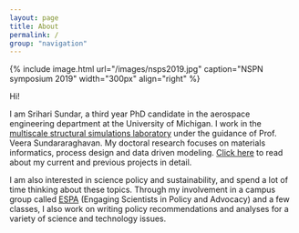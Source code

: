 ```yaml
---
layout: page
title: About
permalink: /
group: "navigation"
---
```


{% include image.html url="/images/nsps2019.jpg" caption="NSPN symposium 2019" width="300px" align="right" %}

Hi!

I am Srihari Sundar, a third year PhD candidate in the aerospace engineering department at the University of Michigan. I work in the [multiscale structural simulations laboratory](http://www-personal.umich.edu/~veeras/) under the guidance of Prof. Veera Sundararaghavan. My doctoral research focuses on materials informatics, process design and data driven modeling. [Click here](research) to read about my current and previous projects in detail.

I am also interested in science policy and sustainability, and spend a lot of time thinking about these topics. Through my involvement in a campus group called [ESPA](https://sites.google.com/umich.edu/espa-umich/news) (Engaging Scientists in Policy and Advocacy) and a few classes, I also work on writing policy recommendations and analyses for a variety of science and technology issues.

